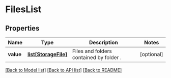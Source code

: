 # FilesList

## Properties
Name | Type | Description | Notes
------------ | ------------- | ------------- | -------------
**value** | [**list[StorageFile]**](StorageFile.md) | Files and folders contained by folder . | [optional] 

[[Back to Model list]](../README.md#documentation-for-models) [[Back to API list]](../README.md#documentation-for-api-endpoints) [[Back to README]](../README.md)


